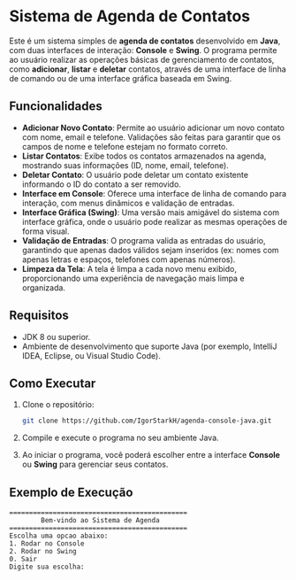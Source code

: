 # Sistema de Agenda de Contatos

Este é um sistema simples de **agenda de contatos** desenvolvido em **Java**, com duas interfaces de interação: **Console** e **Swing**. O programa permite ao usuário realizar as operações básicas de gerenciamento de contatos, como **adicionar**, **listar** e **deletar** contatos, através de uma interface de linha de comando ou de uma interface gráfica baseada em Swing.

## Funcionalidades

- **Adicionar Novo Contato**: Permite ao usuário adicionar um novo contato com nome, email e telefone. Validações são feitas para garantir que os campos de nome e telefone estejam no formato correto.
- **Listar Contatos**: Exibe todos os contatos armazenados na agenda, mostrando suas informações (ID, nome, email, telefone).
- **Deletar Contato**: O usuário pode deletar um contato existente informando o ID do contato a ser removido.
- **Interface em Console**: Oferece uma interface de linha de comando para interação, com menus dinâmicos e validação de entradas.
- **Interface Gráfica (Swing)**: Uma versão mais amigável do sistema com interface gráfica, onde o usuário pode realizar as mesmas operações de forma visual.
- **Validação de Entradas**: O programa valida as entradas do usuário, garantindo que apenas dados válidos sejam inseridos (ex: nomes com apenas letras e espaços, telefones com apenas números).
- **Limpeza da Tela**: A tela é limpa a cada novo menu exibido, proporcionando uma experiência de navegação mais limpa e organizada.

## Requisitos

- JDK 8 ou superior.
- Ambiente de desenvolvimento que suporte Java (por exemplo, IntelliJ IDEA, Eclipse, ou Visual Studio Code).

## Como Executar

1. Clone o repositório:
   ```bash
   git clone https://github.com/IgorStarkH/agenda-console-java.git
   ```

2. Compile e execute o programa no seu ambiente Java.

3. Ao iniciar o programa, você poderá escolher entre a interface **Console** ou **Swing** para gerenciar seus contatos.

## Exemplo de Execução

```text
=============================================
        Bem-vindo ao Sistema de Agenda      
=============================================
Escolha uma opcao abaixo:
1. Rodar no Console
2. Rodar no Swing
0. Sair
Digite sua escolha:
```


